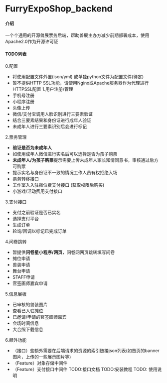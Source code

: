 # FurryExpoShop_backend
#### 介绍
一个个通用的开源兽展票务后端，帮助兽展主办方减少前期部署成本，使用Apache2.0作为开源许可证
#### TODO列表
0.配置
  - 将使用配置文件外置(ison/yml) 或单独python文件为配置文件(待定)
  - 暂不提供HTTP SSL功能，请使用Nginx或Apache服务器作为代理进行HTTPSSL配置
1.用户注册/管理
  - 手机号注册
  - 小程序注册
  - 头像上传
  - 微信/支付宝调用人脸识别进行三要素验证
  - 结合三要素结果和身份证进行成年人验证
  - 未成年人进行三要素识别后会进行标记

2.票务管理
  - **验证是否为未成年人**
  - 如使用成年人微信进行实名后可以选择是否为孩子购票
  - **未成年人/为孩子购票**提示需要上传未成年人家长知情同意书，审核通过后方可购票
  - 提示实名与身份证不一致的情况工作人员有权拒绝入场
  - 票务转移接口
  - 工作室入入驻摊位费支付接口 (获取权限后购买)
  - 小游戏/活动费用支付接口

3.支付接口
  - 支付之前验证是否已实名
  - 选择支付平台
  - 生成订单
  - 轮询/回调以标记已完成订单

4.问卷跳转
  - 暂提供**问卷星小程序/网页**，问卷网网页跳转填写问卷
  - 摊位申请
  - 兽装申请
  - 舞台申请
  - STAFF申请
  - 官签画师嘉宾申请

5.信息展板
  - 已审核的兽装图片
  - 查看已入驻摊位
  - 已邀请/申请的官签画师嘉宾
  - 会场时间信息
  - 大合照下载信息

6.额外功能
  - （接口）些额外需要在后端请求的资源的索引链接json列表(如首页的banner图片，上传的一些展示图片等)
  - （Feature）对象存储中间件
  - （Feature）支付接口中间件
TODO:接口文档
TODO:安装教程
TODO: 使用说明